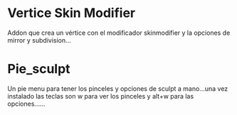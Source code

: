 # Vertice Skin Modifier

Addon que crea un vértice con el modificador skinmodifier y la 
opciones de mirror y subdivision…

# Pie_sculpt

Un pie menu para tener los pinceles y opciones de sculpt 
a mano…una vez instalado las teclas son w para ver los pinceles
y alt+w para las opciones...…
